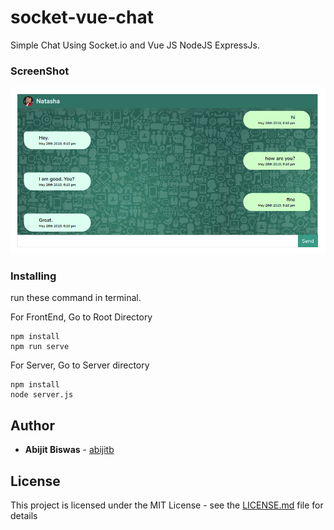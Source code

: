 # socket-vue-chat

Simple Chat Using Socket.io and Vue JS NodeJS ExpressJs.

### ScreenShot

![Chat Screen](src/assets/screen.png)

### Installing

run these command in terminal.

For FrontEnd, Go to Root Directory

```
npm install
npm run serve

```
For Server, Go to Server directory

```
npm install
node server.js

```

## Author

* **Abijit Biswas** - [abijitb](https://github.com/abijitb)

## License

This project is licensed under the MIT License - see the [LICENSE.md](LICENSE.md) file for details
